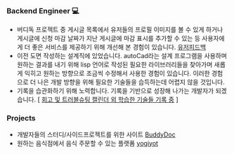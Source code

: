 ### Backend Engineer 💻

- 버디독 프로젝트 중 게시글 목록에서 유저들의 프로필 이미지를 볼 수 있게 하거나 게시글에 신청 마감 날짜가 지난 게시글에 마감 표시를 추가할 수 있는 등 사용자에게 더 좋은 서비스를 제공하기 위해 개선해 본 경험이 있습니다. [유저피드백](https://maddening-shelf-99c.notion.site/240229-03a69a814cff44fca53fdd6dfe0bc4eb)
- 이전 도면 작성하는 설계직에 있었습니다. autoCad라는 설계 프로그램을 사용하며 원하는 결과를 내기 위해 lisp 언어로 작성된 필요한 라이브러리들을 찾아가며 새롭게 익히고 원하는 방향으로 조금씩 수정해서 사용한 경험이 있습니다. 이러한 경험으로 더 나은 개발 방향을 위해 필요한 기술들을 습득하는데 어렵지 않을 것입니다.
- 기록을 습관화하기 위해 노력합니다. 기록을 기반으로 성장해 나가는 개발자가 되겠습니다. [ [회고 및 트러블슈팅 캘린더 외 학습한 기술들 기록 중](https://www.notion.so/STUDY-302e84a4da4f4a4e87e2d78a707b7de3) ]

### Projects
- 개발자들의 스터디/사이드프로젝트를 위한 사이트 [BuddyDoc](https://github.com/jennaaaaaaaaa/buddydoc-backend)
- 원하는 음식점에서 음식 주문할 수 있는 플랫폼 [yogiyot](https://github.com/jennaaaaaaaaa/yogiyot)

<!--
- 주변 가까운 병원을 찾을 수 있는 사이트 [모두의 병원]()
- 게시물을 작성할 수 있는 [기민한 게시판]()
-->

<!--
**jennaaaaaaaaa/jennaaaaaaaaa** is a ✨ _special_ ✨ repository because its `README.md` (this file) appears on your GitHub profile.

Here are some ideas to get you started:

- 🔭 I’m currently working on ...
- 🌱 I’m currently learning ...
- 👯 I’m looking to collaborate on ...
- 🤔 I’m looking for help with ...
- 💬 Ask me about ...
- 📫 How to reach me: ...
- 😄 Pronouns: ...
- ⚡ Fun fact: ...

**a**

___


-->


